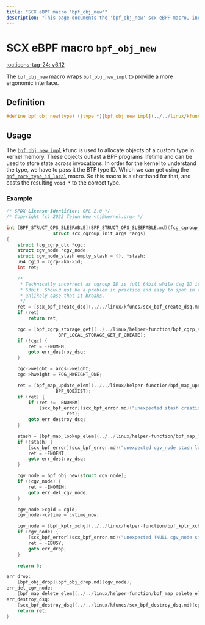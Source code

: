 ```yaml
---
title: "SCX eBPF macro 'bpf_obj_new'"
description: "This page documents the 'bpf_obj_new' scx eBPF macro, including its definition, usage, and examples."
---
```

# SCX eBPF macro `bpf_obj_new`

[:octicons-tag-24: v6.12](https://github.com/torvalds/linux/commit/2a52ca7c98960aafb0eca9ef96b2d0c932171357)

The `bpf_obj_new` macro wraps [`bpf_obj_new_impl`](../../linux/kfuncs/bpf_obj_new_impl.md) to provide a more ergonomic interface.

## Definition

```c
#define bpf_obj_new(type) ((type *)[bpf_obj_new_impl](../../linux/kfuncs/bpf_obj_new_impl.md)([bpf_core_type_id_local](../libbpf/ebpf/bpf_core_type_id_local.md)(type), NULL))
```

## Usage

The [`bpf_obj_new_impl`](../../linux/kfuncs/bpf_obj_new_impl.md) kfunc is used to allocate objects of a custom type in kernel memory. These objects outlast a BPF programs lifetime and can be used to store state across invocations. In order for the kernel to understand the type, we have to pass it the BTF type ID. Which we can get using the [`bpf_core_type_id_local`](../libbpf/ebpf/bpf_core_type_id_local.md) macro. So this macro is a shorthand for that, and casts the resulting `void *` to the correct type.

### Example

```c hl_lines="48"
/* SPDX-License-Identifier: GPL-2.0 */
/* Copyright (c) 2022 Tejun Heo <tj@kernel.org> */

int [BPF_STRUCT_OPS_SLEEPABLE](BPF_STRUCT_OPS_SLEEPABLE.md)(fcg_cgroup_init, struct cgroup *cgrp,
			     struct scx_cgroup_init_args *args)
{
	struct fcg_cgrp_ctx *cgc;
	struct cgv_node *cgv_node;
	struct cgv_node_stash empty_stash = {}, *stash;
	u64 cgid = cgrp->kn->id;
	int ret;

	/*
	 * Technically incorrect as cgroup ID is full 64bit while dsq ID is
	 * 63bit. Should not be a problem in practice and easy to spot in the
	 * unlikely case that it breaks.
	 */
	ret = [scx_bpf_create_dsq](../../linux/kfuncs/scx_bpf_create_dsq.md)(cgid, -1);
	if (ret)
		return ret;

	cgc = [bpf_cgrp_storage_get](../../linux/helper-function/bpf_cgrp_storage_get.md)(&cgrp_ctx, cgrp, 0,
				   BPF_LOCAL_STORAGE_GET_F_CREATE);
	if (!cgc) {
		ret = -ENOMEM;
		goto err_destroy_dsq;
	}

	cgc->weight = args->weight;
	cgc->hweight = FCG_HWEIGHT_ONE;

	ret = [bpf_map_update_elem](../../linux/helper-function/bpf_map_update_elem.md)(&cgv_node_stash, &cgid, &empty_stash,
				  BPF_NOEXIST);
	if (ret) {
		if (ret != -ENOMEM)
			[scx_bpf_error](scx_bpf_error.md)("unexpected stash creation error (%d)",
				      ret);
		goto err_destroy_dsq;
	}

	stash = [bpf_map_lookup_elem](../../linux/helper-function/bpf_map_lookup_elem.md)(&cgv_node_stash, &cgid);
	if (!stash) {
		[scx_bpf_error](scx_bpf_error.md)("unexpected cgv_node stash lookup failure");
		ret = -ENOENT;
		goto err_destroy_dsq;
	}

	cgv_node = bpf_obj_new(struct cgv_node);
	if (!cgv_node) {
		ret = -ENOMEM;
		goto err_del_cgv_node;
	}

	cgv_node->cgid = cgid;
	cgv_node->cvtime = cvtime_now;

	cgv_node = [bpf_kptr_xchg](../../linux/helper-function/bpf_kptr_xchg.md)(&stash->node, cgv_node);
	if (cgv_node) {
		[scx_bpf_error](scx_bpf_error.md)("unexpected !NULL cgv_node stash");
		ret = -EBUSY;
		goto err_drop;
	}

	return 0;

err_drop:
	[bpf_obj_drop](bpf_obj_drop.md)(cgv_node);
err_del_cgv_node:
	[bpf_map_delete_elem](../../linux/helper-function/bpf_map_delete_elem.md)(&cgv_node_stash, &cgid);
err_destroy_dsq:
	[scx_bpf_destroy_dsq](../../linux/kfuncs/scx_bpf_destroy_dsq.md)(cgid);
	return ret;
}
```
